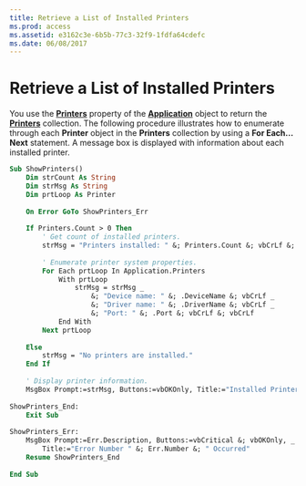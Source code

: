 ```yaml
---
title: Retrieve a List of Installed Printers
ms.prod: access
ms.assetid: e3162c3e-6b5b-77c3-32f9-1fdfa64cdefc
ms.date: 06/08/2017
---
```



# Retrieve a List of Installed Printers

You use the **[Printers](application-printers-property-access.md)** property of the **[Application](application-object-access.md)** object to return the **[Printers](printers-object-access.md)** collection. The following procedure illustrates how to enumerate through each **Printer** object in the **Printers** collection by using a **For Each…Next** statement. A message box is displayed with information about each installed printer.


```vb
Sub ShowPrinters() 
    Dim strCount As String 
    Dim strMsg As String 
    Dim prtLoop As Printer 
     
    On Error GoTo ShowPrinters_Err 
 
    If Printers.Count > 0 Then 
        ' Get count of installed printers. 
        strMsg = "Printers installed: " &; Printers.Count &; vbCrLf &; vbCrLf 
     
        ' Enumerate printer system properties. 
        For Each prtLoop In Application.Printers 
            With prtLoop 
                strMsg = strMsg _ 
                    &; "Device name: " &; .DeviceName &; vbCrLf _ 
                    &; "Driver name: " &; .DriverName &; vbCrLf _ 
                    &; "Port: " &; .Port &; vbCrLf &; vbCrLf 
            End With 
        Next prtLoop 
     
    Else 
        strMsg = "No printers are installed." 
    End If 
     
    ' Display printer information. 
    MsgBox Prompt:=strMsg, Buttons:=vbOKOnly, Title:="Installed Printers" 
     
ShowPrinters_End: 
    Exit Sub 
     
ShowPrinters_Err: 
    MsgBox Prompt:=Err.Description, Buttons:=vbCritical &; vbOKOnly, _ 
        Title:="Error Number " &; Err.Number &; " Occurred" 
    Resume ShowPrinters_End 
     
End Sub
```


